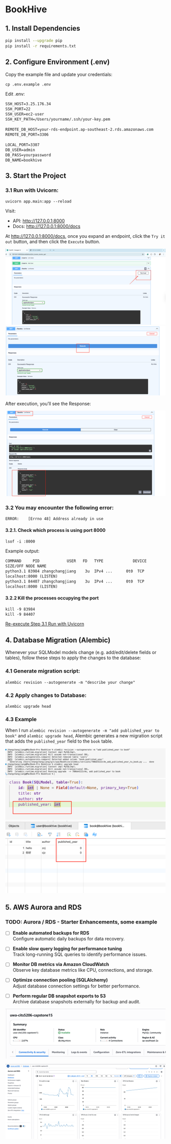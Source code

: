 # BookHive

## 1. Install Dependencies

```bash
pip install --upgrade pip
pip install -r requirements.txt
```

## **2. Configure Environment (.env)**

Copy the example file and update your credentials:

```
cp .env.example .env
```

Edit .env:

```
SSH_HOST=3.25.176.34
SSH_PORT=22
SSH_USER=ec2-user
SSH_KEY_PATH=/Users/yourname/.ssh/your-key.pem

REMOTE_DB_HOST=your-rds-endpoint.ap-southeast-2.rds.amazonaws.com
REMOTE_DB_PORT=3306

LOCAL_PORT=3307
DB_USER=admin
DB_PASS=yourpassword
DB_NAME=bookhive
```

## **3. Start the Project**

### 3.1 Run with Uvicorn:

```
uvicorn app.main:app --reload
```

Visit:

- API: http://127.0.0.1:8000
- Docs: http://127.0.0.1:8000/docs



At http://127.0.0.1:8000/docs, once you expand an endpoint, click the `Try it out` button, and then click the `Execute` button.

<img src="introduction-images/image-20250817113555850.png" alt="image-20250817113555850" style="zoom:67%;" />

<img src="introduction-images/image-20250817113730869.png" alt="image-20250817113730869" style="zoom:67%;" />



After execution, you’ll see  the Response:

<img src="introduction-images/image-20250817113759361.png" alt="image-20250817113759361" style="zoom:67%;" />



### 3.2 You may encounter the following error:

```
ERROR:    [Errno 48] Address already in use
```

#### 3.2.1. Check which process is using port 8000

```
lsof -i :8000
```

Example output:

```
COMMAND     PID            USER   FD   TYPE             DEVICE SIZE/OFF NODE NAME
python3.1 83984 zhangchangjiang    3u  IPv4 ...      0t0  TCP localhost:8000 (LISTEN)
python3.1 84407 zhangchangjiang    3u  IPv4 ...      0t0  TCP localhost:8000 (LISTEN)
```

#### 3.2.2 Kill the processes occupying the port

```
kill -9 83984
kill -9 84407
```

[Re-execute Step 3.1 Run with Uvicorn]()



## 4. Database Migration (Alembic)

Whenever your SQLModel models change (e.g. add/edit/delete fields or tables), follow these steps to apply the changes to the database:

### 4.1 Generate migration script:

```
alembic revision --autogenerate -m "describe your change"
```

### 4.2 Apply changes to Database:

```
alembic upgrade head
```

### 4.3 Example

When I run `alembic revision --autogenerate -m "add published_year to book"` and  `alembic upgrade head`, Alembic generates a new migration script that adds the `published_year` field to the `book` table.

<img src="introduction-images/image-20250817111019996.png" alt="image-20250817111019996" style="zoom:67%;" />

<img src="introduction-images/image-20250817111103993.png" alt="image-20250817111103993" style="zoom:67%;" />

<img src="introduction-images/image-20250817111129400.png" alt="image-20250817111129400" style="zoom:67%;" />

## 5. AWS Aurora  and RDS

### TODO: Aurora / RDS - Starter Enhancements, some example

- [ ] **Enable automated backups for RDS**  
      Configure automatic daily backups for data recovery.

- [ ] **Enable slow query logging for performance tuning**  
      Track long-running SQL queries to identify performance issues.

- [ ] **Monitor DB metrics via Amazon CloudWatch**  
      Observe key database metrics like CPU, connections, and storage.

- [ ] **Optimize connection pooling (SQLAlchemy)**  
      Adjust database connection settings for better performance.

- [ ] **Perform regular DB snapshot exports to S3**  
      Archive database snapshots externally for backup and audit.

<img src="introduction-images/image-20250817114918931.png" alt="image-20250817114918931" style="zoom:67%;" />



![image-20250817115006778](introduction-images/image-20250817115006778.png)
